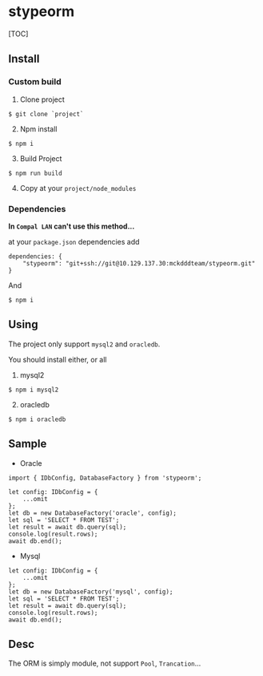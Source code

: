 stypeorm
===

[TOC]

## Install
### Custom build
1. Clone project
```bash=
$ git clone `project`
```

2. Npm install
```bash=
$ npm i
```

3. Build Project
```bash=
$ npm run build
```

4. Copy at your `project/node_modules`

### Dependencies
**In `Compal LAN` can't use this method...**

at your `package.json` dependencies add
```json=
dependencies: {
    "stypeorm": "git+ssh://git@10.129.137.30:mckdddteam/stypeorm.git"
}
```
And
```bash=
$ npm i
```

## Using
The project only support `mysql2` and `oracledb`.

You should install either, or all
1. mysql2
```bash=
$ npm i mysql2
```

2. oracledb
```bash=
$ npm i oracledb
```

## Sample
* Oracle
```javascript=
import { IDbConfig, DatabaseFactory } from 'stypeorm';

let config: IDbConfig = {
    ...omit
};
let db = new DatabaseFactory('oracle', config);
let sql = 'SELECT * FROM TEST';
let result = await db.query(sql);
console.log(result.rows);
await db.end();
```

* Mysql
```javascript=
let config: IDbConfig = {
    ...omit
};
let db = new DatabaseFactory('mysql', config);
let sql = 'SELECT * FROM TEST';
let result = await db.query(sql);
console.log(result.rows);
await db.end();
```

## Desc

The ORM is simply module, not support `Pool`, `Trancation`...